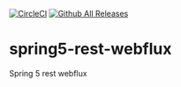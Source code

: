[![CircleCI](https://circleci.com/gh/akumart11/spring5-rest-webflux.svg?style=svg)](https://circleci.com/gh/akumart11/spring5-rest-webflux)
[![Github All Releases](https://img.shields.io/github/downloads/akumart11/spring5-rest-webflux/total.svg)](https://github.com/github.com/akumart11/spring5-rest-webflux/archive/master.zip)

# spring5-rest-webflux
Spring 5 rest webflux
